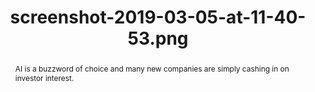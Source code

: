 ---
category: news
title: Close to half of startups jump on the AI bandwagon without the tech
abstract: AI is a buzzword of choice and many new companies are simply cashing in on investor interest.
publishedDateTime: 2019-03-05T12:01:49Z
sourceUrl: https://www.msn.com/en-us/money/technology/close-to-half-of-startups-jump-on-the-ai-bandwagon-without-the-tech/ar-BBUoKzu
type: article

provider:
  name: ZDNet
  id: default
tags:
  - AI

images: 
    - url: http://img-s-msn-com.akamaized.net/tenant/amp/entityid/BBUoDIF.img
width: 1330
height: 758
quality: 100
title: screenshot-2019-03-05-at-11-40-53.png
attribution: 
focalRegion:
  x1: None
  x2: None
  y1: None
  y2: None

---